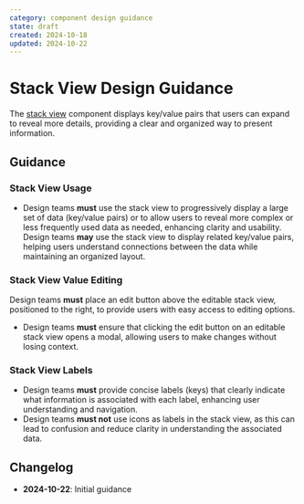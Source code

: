 ```yaml
---
category: component design guidance
state: draft
created: 2024-10-18
updated: 2024-10-22
---
```


# Stack View Design Guidance

The [stack view](https://clarity.design/documentation/stack-view) component displays key/value pairs that users can expand to reveal more details, providing a clear and organized way to present information.

## Guidance

### Stack View Usage

- Design teams **must** use the stack view to progressively display a large set of data (key/value pairs) or to allow users to reveal more complex or less frequently used data as needed, enhancing clarity and usability.
Design teams **may** use the stack view to display related key/value pairs, helping users understand connections between the data while maintaining an organized layout.

### Stack View Value Editing

Design teams **must** place an edit button above the editable stack view, positioned to the right, to provide users with easy access to editing options.
- Design teams **must** ensure that clicking the edit button on an editable stack view opens a modal, allowing users to make changes without losing context.

### Stack View Labels

- Design teams **must** provide concise labels (keys) that clearly indicate what information is associated with each label, enhancing user understanding and navigation.
- Design teams **must not** use icons as labels in the stack view, as this can lead to confusion and reduce clarity in understanding the associated data.

## Changelog

- **2024-10-22**: Initial guidance